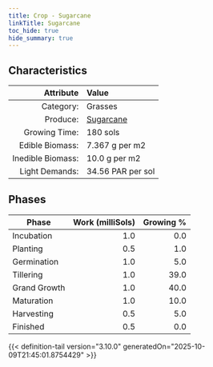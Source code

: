 ```yaml
---
title: Crop - Sugarcane
linkTitle: Sugarcane
toc_hide: true
hide_summary: true
---
```

<!-- This is generated by the MarsSim HelpGenertor, do not edit. -->

## Characteristics

| Attribute      | Value |
|--------:|:------|
|Category:|Grasses|
|Produce:|[Sugarcane](/docs/definitions/resource/sugarcane)|
|Growing Time:|180 sols|
|Edible Biomass:|7.367 g per m2|
|Inedible Biomass:|10.0 g per m2|
|Light Demands:|34.56 PAR per sol|

## Phases

| Phase           | Work (milliSols) | Growing % |
|-----------|------:|--------:|
|Incubation|1.0|0.0|
|Planting|0.5|1.0|
|Germination|1.0|5.0|
|Tillering|1.0|39.0|
|Grand Growth|1.0|40.0|
|Maturation|1.0|10.0|
|Harvesting|0.5|5.0|
|Finished|0.5|0.0|


{{< definition-tail version="3.10.0" generatedOn="2025-10-09T21:45:01.8754429" >}}

